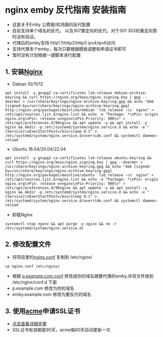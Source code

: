 # nginx emby 反代指南 安装指南
- 这是关于Emby 公费服/机场服的反代配置
- 目前支持单个域名的反代。 以及307重定向的反代。对于301 302的重定向暂时没有验证。
- 代理后的emby支持 http1.1\http2\http3 ipv4/ipv6访问
- 支持代理多个emby，每次只要根据模板调整和申请证书即可
- 暂时没有计划根据一键脚本进行配置


## 1. 安装[Nginx](http://nginx.org/en/linux_packages.html)

- Debian 10/11/12

```
apt install -y gnupg2 ca-certificates lsb-release debian-archive-keyring && curl https://nginx.org/keys/nginx_signing.key | gpg --dearmor > /usr/share/keyrings/nginx-archive-keyring.gpg && echo "deb [signed-by=/usr/share/keyrings/nginx-archive-keyring.gpg] http://nginx.org/packages/mainline/debian `lsb_release -cs` nginx" > /etc/apt/sources.list.d/nginx.list && echo -e "Package: *\nPin: origin nginx.org\nPin: release o=nginx\nPin-Priority: 900\n" > /etc/apt/preferences.d/99nginx && apt update -y && apt install -y nginx && mkdir -p /etc/systemd/system/nginx.service.d && echo -e "[Service]\nExecStartPost=/bin/sleep 0.1" > /etc/systemd/system/nginx.service.d/override.conf && systemctl daemon-reload
```

- Ubuntu 18.04/20.04/22.04

```
apt install -y gnupg2 ca-certificates lsb-release ubuntu-keyring && curl https://nginx.org/keys/nginx_signing.key | gpg --dearmor > /usr/share/keyrings/nginx-archive-keyring.gpg && echo "deb [signed-by=/usr/share/keyrings/nginx-archive-keyring.gpg] http://nginx.org/packages/mainline/ubuntu `lsb_release -cs` nginx" > /etc/apt/sources.list.d/nginx.list && echo -e "Package: *\nPin: origin nginx.org\nPin: release o=nginx\nPin-Priority: 900\n" > /etc/apt/preferences.d/99nginx && apt update -y && apt install -y nginx && mkdir -p /etc/systemd/system/nginx.service.d && echo -e "[Service]\nExecStartPost=/bin/sleep 0.1" > /etc/systemd/system/nginx.service.d/override.conf && systemctl daemon-reload
```

- 卸载Nginx

```
systemctl stop nginx && apt purge -y nginx && rm -r /etc/systemd/system/nginx.service.d/
```

## 2. 修改配置文件

- 将项目里的[nginx.conf](nginx.conf) 复制到 /etc/nginx/
```shell
cp nginx.conf /etc/nginx/
```
- 根据 [p.example.com.conf](conf.d/p.example.com.conf) 修改成你的域名跟要代理的emby,并将文件放到 /etc/nginx/conf.d 下面
- p.example.com  修改为你的域名
- emby.example.com 修改为要反代的域名

## 3. 使用[acme](https://github.com/acmesh-official/acme.sh)申请SSL证书

- [点击查看详细步骤](acme.md)
- SSL证书有效期是90天，acme每60天自动更新一次





